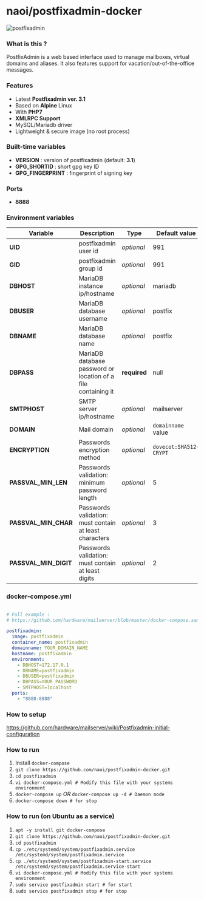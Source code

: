 # naoi/postfixadmin-docker

![postfixadmin](http://i.imgur.com/UCtvKHR.png "postfixadmin")

### What is this ?

PostfixAdmin is a web based interface used to manage mailboxes, virtual domains and aliases. It also features support for vacation/out-of-the-office messages.

### Features

- Latest **Postfixadmin ver. 3.1**
- Based on **Alpine** Linux
- With **PHP7**
- **XMLRPC Support**
- MySQL/Mariadb driver
- Lightweight & secure image (no root process)

### Built-time variables

- **VERSION** : version of postfixadmin (default: **3.1**)
- **GPG_SHORTID** : short gpg key ID
- **GPG_FINGERPRINT** : fingerprint of signing key

### Ports

- **8888**

### Environment variables

| Variable | Description | Type | Default value |
| -------- | ----------- | ---- | ------------- |
| **UID** | postfixadmin user id | *optional* | 991
| **GID** | postfixadmin group id | *optional* | 991
| **DBHOST** | MariaDB instance ip/hostname | *optional* | mariadb
| **DBUSER** | MariaDB database username | *optional* | postfix
| **DBNAME** | MariaDB database name | *optional* | postfix
| **DBPASS** | MariaDB database password or location of a file containing it | **required** | null
| **SMTPHOST** | SMTP server ip/hostname | *optional* | mailserver
| **DOMAIN** | Mail domain | *optional* | `domainname` value
| **ENCRYPTION** | Passwords encryption method | *optional* | `dovecot:SHA512-CRYPT`
| **PASSVAL_MIN_LEN** | Passwords validation: minimum password length | *optional* | 5
| **PASSVAL_MIN_CHAR** | Passwords validation: must contain at least characters | *optional* | 3
| **PASSVAL_MIN_DIGIT** | Passwords validation: must contain at least digits | *optional* | 2

### docker-compose.yml

```yml

# Full example :
# https://github.com/hardware/mailserver/blob/master/docker-compose.sample.yml

postfixadmin:
  image: postfixadmin
  container_name: postfixadmin
  domainname: YOUR_DOMAIN_NAME
  hostname: postfixadmin
  environment:
    - DBHOST=172.17.0.1
    - DBNAME=postfixadmin
    - DBUSER=postfixadmin
    - DBPASS=YOUR_PASSWORD
    - SMTPHOST=localhost
  ports:
    - "8888:8888"
```

### How to setup

https://github.com/hardware/mailserver/wiki/Postfixadmin-initial-configuration

### How to run

1. Install `docker-compose`
2. `git clone https://github.com/naoi/postfixadmin-docker.git`
3. `cd postfixadmin`
4. `vi docker-compose.yml # Modify this file with your systems environment`
5. `docker-compose up` _OR_ `docker-compose up -d # Daemon mode`
6. `docker-compose down # for stop`

### How to run (on **Ubuntu** as a service)

1. `apt -y install git docker-compose`
2. `git clone https://github.com/naoi/postfixadmin-docker.git`
3. `cd postfixadmin`
4. `cp ./etc/systemd/system/postfixadmin.service /etc/systemd/system/postfixadmin.service`
5. `cp ./etc/systemd/system/postfixadmin-start.service /etc/systemd/system/postfixadmin.service-start`
6. `vi docker-compose.yml # Modify this file with your systems environment`
7. `sudo service postfixadmin start # for start`
8. `sudo service postfixadmin stop # for stop`
